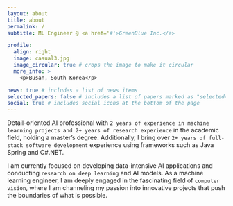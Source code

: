```yaml
---
layout: about
title: about
permalink: /
subtitle: ML Engineer @ <a href='#'>GreenBlue Inc.</a>

profile:
  align: right
  image: casual3.jpg
  image_circular: true # crops the image to make it circular
  more_info: >
    <p>Busan, South Korea</p>

news: true # includes a list of news items
selected_papers: false # includes a list of papers marked as "selected={true}"
social: true # includes social icons at the bottom of the page
---
```


Detail-oriented AI professional with `2 years of experience in machine learning projects and 2+ years of research experience` in the academic field, holding a master’s degree. Additionally, I bring over `2+ years of full-stack software development` experience using frameworks such as Java Spring and C#.NET.

I am currently focused on developing data-intensive AI applications and conducting `research on deep learning` and AI models. As a machine learning engineer, I am deeply engaged in the fascinating field of `computer vision`, where I am channeling my passion into innovative projects that push the boundaries of what is possible.
